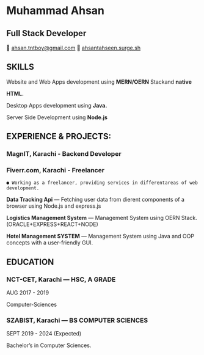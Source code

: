 # Muhammad Ahsan

## Full Stack Developer


 ahsan.tntboy@gmail.com
 <a href="ahsantahseen.surge.sh">ahsantahseen.surge.sh</a>

## SKILLS

Website and Web Apps development using **MERN/OERN** Stackand **native**

**HTML.**

Desktop Apps development using **Java.**

Server Side Development using **Node.js**

## EXPERIENCE & PROJECTS:

### MagnIT, Karachi - Backend Developer
### Fiverr.com, Karachi - Freelancer

```
● Working as a freelancer, providing services in differentareas of web
development.
```
**Data Tracking Api** — Fetching user data from dierent
components of a browser using Node.js and express.js

**Logistics Management System** — Management System using
OERN Stack.(ORACLE+EXPRESS+REACT+NODE)

**Hotel Management SYSTEM** — Management System using Java
and OOP concepts with a user-friendly GUI.

## EDUCATION

### NCT-CET, Karachi — HSC, A GRADE

AUG 2017 - 2019

Computer-Sciences

### SZABIST, Karachi — BS COMPUTER SCIENCES

SEPT 2019 - 2024 (Expected)

Bachelor’s in Computer Sciences.



